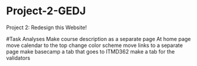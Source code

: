 # Project-2-GEDJ
Project 2: Redesign this Website!

#Task Analyses
Make course description as a separate page
At home page move calendar to the top
change color scheme
move links to a separate page
make basecamp a tab that goes to ITMD362
make a tab for the validators 

